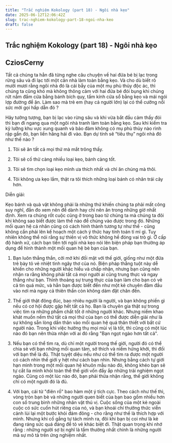 ```yaml
---
title: "Trắc nghiệm Kokology (part 18) - Ngôi nhà kẹo"
date: 2025-06-12T12:06:42Z
slug: trac-nghiem-kokology-part-18-ngoi-nha-keo
draft: false
---
```


## Trắc nghiệm Kokology (part 18) - Ngôi nhà kẹo

## CziosCerny

Tất cả chúng ta hẳn đã từng nghe câu chuyện về hai đứa bé bị lạc trong rừng sâu và đi lạc tới một căn nhà làm toàn bằng kẹo. Và cho dù biết rõ mười mươi rằng ngôi nhà đó là cái bẫy của một mụ phù thủy độc ác, thì chúng ta cũng​ khó mà không thông cảm với hai đứa bé đói bụng khi chúng rứt nắm đấm cửa bằng bánh bích quy, tấm kính cửa sổ bằng kẹo và mái ngói lợp đường để ăn. Làm sao mà trẻ em (hay cả người lớn) lại có thể cưỡng nổi sức mời gọi hấp dẫn đó ?

Hãy tưởng tượng, bạn bị lạc vào rừng sâu và khi vừa bắt đầu cảm thấy đói thì bạn đi ngang qua một ngôi nhà tranh làm toàn bằng kẹo. Sau khi kiểm tra kỹ lưỡng khu vực xung quanh và bảo đảm không có mụ phù thủy nào rình rập gần đó, bạn liền hăng hái đi vào. Bạn dự tính sẽ “tiêu thụ” ngôi nhà đó như thế nào ?

1. Tôi sẽ ăn tất cả mọi thứ mà mắt trông thấy.

2. Tôi sẽ cố thử càng nhiều loại kẹo, bánh càng tốt.

3. Tôi sẽ tìm chọn loại kẹo mình ưa thích nhất và chỉ ăn chúng mà thôi.

4. Tôi không ưa kẹo lắm, thật ra tôi thích những loại bánh có nhân trái cây hơn.



Diễn giải:

Kẹo bánh và quà vặt không phải là những thứ khiến chúng ta phải mất công suy nghĩ, đắn đo xem nên để dành hay chỉ nên ăn trong những giờ nhất định. Xem ra chúng rốt cuộc cũng ở trong bao tử chúng ta mà chúng ta đôi khi không sao biết được làm thế nào để chúng vào được trong đó. Những mối quan hệ cá nhân cũng có cách hình thành tương tự như thế - cũng không cần phải lên kế hoạch một cách ý thức hay tính toán tỉ mỉ gì. Tuy nhiên không thể nói rằng sự thiên vị vô thức không hề đóng vai trò gì. Ở cấp độ hành xử, cách bạn tiến tới ngôi nhà kẹo nói lên biện pháp bạn thường áp dụng để hình thành một mối quan hệ bè bạn của bạn.

1. Bạn luôn thẳng thắn, cởi mở khi đối mặt với thế giới, giống như một đứa trẻ bày tỏ vẻ nhiệt tình ngây thơ của nó. Biện pháp thẳng tuột này dễ khiến cho những người khác hiểu và chấp nhận, nhưng bạn cũng nên nhận ra rằng không phải tất cả mọi người ai cũng trung thực và ngay thẳng như bạn. Thỉnh thoảng sự trung thực của bạn làm cho bạn có vẻ cả tin quá mức, và hẳn bạn được biết đến như một kẻ chuyên đâm đầu vào nơi mà ngay cả thiên thần còn không dám đặt chân đến.

2. Thế giới thật đông đúc, bao nhiêu người là người, và bạn không phiền gì nếu có cơ hội được gặp hết tất cả họ. Bạn là chuyên gia thật sự trong việc tìm ra những phẩm chất tốt ở những người khác. Nhưng niềm khao khát muốn nếm thử tất cả mọi thứ của bạn có thể được diễn giải như là sự không sẵn lòng dấn thân vào mối quan hệ quá thân thiết với bất cứ người nào. Trong khi việc hưởng thụ mọi mùi vị là tốt, thì cũng có một lúc nào đó bạn nên thừa nhận với ai đó rằng "Bạn ngọt ngào hơn tất cả".

3. Nếu bạn có thể tìm ra, dù chỉ một người trong thế giới, người đó có thể chia sẻ với bạn những mối quan tâm, sở thích và niềm hứng khởi, thì đối với bạn thế là đủ. Thật tuyệt diệu nếu như có thể tìm ra được một người có cách nhìn thế giới y hệt như cách bạn nhìn. Nhưng bằng cách tự giới hạn mình trong một mối quan hệ khuôn mẫu nào đó, không khéo bạn sẽ tự cắt lìa mình khỏi toàn thể thế giới vốn đầy ắp những trải nghiệm ngọt ngào. Cũng có một lúc nào đó, bạn phải thừa nhận rằng, thế giới không chỉ có một người đó là đủ.

4. Với bạn, cái từ "điên rồ" bao hàm một ý tích cực. Theo cách như thế thì, vòng tròn bạn bè và những người quen biết của bạn bao gồm nhiều hơn con số trung bình những nhân vật thú vị. Cuộc sống của một kẻ ngoài cuộc có sức cuốn hút riêng của nó, và bạn khoái chí thưởng thức viễn cảnh lùi lại một bước khỏi đám đông - cho rằng như thế là thích hợp với mình. Nhưng khi cố gắng tự tách mình ra, đôi khi bạn bị coi như là kẻ đang ráng sức quá đáng để tỏ vẻ khác biệt đi. Thật quan trọng khi nhớ rằng : những người sợ bị nghĩ là tầm thường nhất chính là những người mà sự mô tả trên ứng nghiệm nhất.​